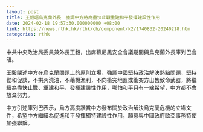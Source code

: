 ```yaml
---
layout: post
title: 王毅晤烏克蘭外長　強調中方將為盡快止戰重建和平發揮建設性作用
date: 2024-02-18 19:57:30.000000000 +08:00
link: https://news.rthk.hk/rthk/ch/component/k2/1740832-20240218.htm
categories: rthk
---
```


中共中央政治局委員兼外長王毅，出席慕尼黑安全會議期間與烏克蘭外長庫列巴會晤。

王毅闡述中方在烏克蘭問題上的原則立場，強調中國堅持政治解決熱點問題，堅持勸和促談，不拱火澆油，不藉機漁利，不向衝突地區或衝突方出售致命武器，將繼續為盡快止戰、重建和平，發揮建設性作用，哪怕和平只有一線希望，中方都不會放棄努力。

中方引述庫列巴表示，烏方高度讚賞中方發布關於政治解決烏克蘭危機的立場文件，希望中方繼續為促進和平發揮獨特建設性作用，願意與中國政府歐亞事務特使加強聯繫。
